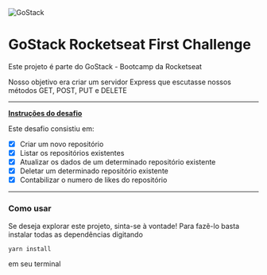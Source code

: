 <img alt="GoStack" src="https://storage.googleapis.com/golden-wind/bootcamp-gostack/header-desafios.png" />

# GoStack Rocketseat First Challenge
Este projeto é parte do GoStack - Bootcamp da Rocketseat

Nosso objetivo era criar um servidor Express que escutasse nossos métodos GET, POST, PUT e DELETE

---

**[Instruções do desafio](https://github.com/Rocketseat/bootcamp-gostack-desafios/tree/master/desafio-conceitos-nodejs)**

Este desafio consistiu em:
- [x] Criar um novo repositório
- [x] Listar os repositórios existentes
- [x] Atualizar os dados de um determinado repositório existente
- [x] Deletar um determinado repositório existente
- [x] Contabilizar o numero de likes do repositório

---

### Como usar
Se deseja explorar este projeto, sinta-se à vontade! Para fazê-lo
basta instalar todas as dependências digitando

```bash
yarn install
```
em seu terminal